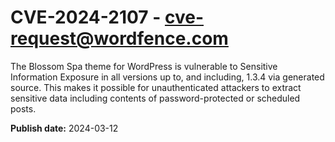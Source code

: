 # CVE-2024-2107 - cve-request@wordfence.com

The Blossom Spa theme for WordPress is vulnerable to Sensitive Information Exposure in all versions up to, and including, 1.3.4 via generated source. This makes it possible for unauthenticated attackers to extract sensitive data including contents of password-protected or scheduled posts.

**Publish date:** 2024-03-12
